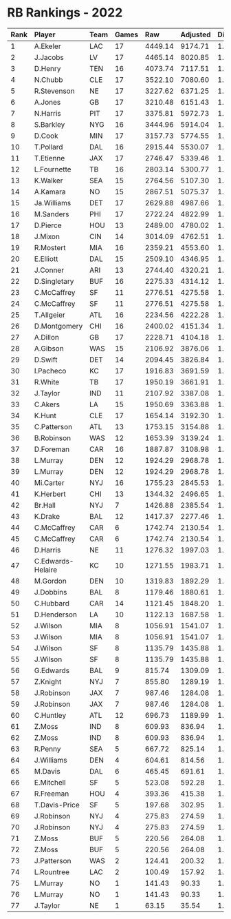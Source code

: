 # RB Rankings - 2022

| Rank | Player            | Team | Games | Raw     | Adjusted | Difficulty | Avg/Game | Typical | Consistency | Trend    |
| :----| :-----------------| :----| :-----| :-------| :--------| :----------| :--------| :-------| :-----------| :--------|
| 1    | A.Ekeler          | LAC  | 17    | 4449.14 | 9174.71  | 1.045      | 539.69   | 526.34  | 5/2/10      | +47.9%   |
| 2    | J.Jacobs          | LV   | 17    | 4465.14 | 8020.85  | 1.052      | 471.81   | 456.34  | 9/0/8       | +134.1%  |
| 3    | D.Henry           | TEN  | 16    | 4073.74 | 7117.51  | 1.080      | 444.84   | 455.00  | 7/2/7       | +63.1%   |
| 4    | N.Chubb           | CLE  | 17    | 3522.10 | 7080.60  | 1.071      | 416.51   | 402.64  | 8/1/8       | +82.7%   |
| 5    | R.Stevenson       | NE   | 17    | 3227.62 | 6371.25  | 1.043      | 374.78   | 345.33  | 6/2/9       | +111.4%  |
| 6    | A.Jones           | GB   | 17    | 3210.48 | 6151.43  | 1.035      | 361.85   | 384.49  | 11/0/6      | +104.3%  |
| 7    | N.Harris          | PIT  | 17    | 3375.81 | 5972.73  | 1.059      | 351.34   | 325.73  | 7/2/8       | +63.3%   |
| 8    | S.Barkley         | NYG  | 16    | 3444.96 | 5914.04  | 1.050      | 369.63   | 395.75  | 7/2/7       | +75.1%   |
| 9    | D.Cook            | MIN  | 17    | 3157.73 | 5774.55  | 1.049      | 339.68   | 323.87  | 7/0/10      | +117.8%  |
| 10   | T.Pollard         | DAL  | 16    | 2915.44 | 5530.07  | 1.056      | 345.63   | 373.28  | 8/0/8       | +141.9%  |
| 11   | T.Etienne         | JAX  | 17    | 2746.47 | 5339.46  | 1.055      | 314.09   | 294.25  | 8/0/9       | +137.5%  |
| 12   | L.Fournette       | TB   | 16    | 2803.14 | 5300.77  | 1.053      | 331.30   | 325.48  | 8/1/7       | +112.0%  |
| 13   | K.Walker          | SEA  | 15    | 2764.56 | 5107.30  | 1.053      | 340.49   | 303.62  | 5/2/8       | +141.4%  |
| 14   | A.Kamara          | NO   | 15    | 2867.51 | 5075.37  | 1.058      | 338.36   | 340.43  | 8/1/6       | +100.0%  |
| 15   | Ja.Williams       | DET  | 17    | 2629.88 | 4987.66  | 1.074      | 293.39   | 287.22  | 8/2/7       | +126.7%  |
| 16   | M.Sanders         | PHI  | 17    | 2722.24 | 4822.99  | 1.048      | 283.71   | 241.55  | 7/1/9       | +131.1%  |
| 17   | D.Pierce          | HOU  | 13    | 2489.00 | 4780.02  | 1.058      | 367.69   | 385.07  | 4/5/4       | INACTIVE |
| 18   | J.Mixon           | CIN  | 14    | 3014.09 | 4762.51  | 1.050      | 340.18   | 327.52  | 8/0/6       | +79.2%   |
| 19   | R.Mostert         | MIA  | 16    | 2359.21 | 4553.60  | 1.041      | 284.60   | 314.22  | 10/0/6      | +136.4%  |
| 20   | E.Elliott         | DAL  | 15    | 2509.10 | 4346.95  | 1.058      | 289.80   | 306.32  | 6/5/4       | +41.9%   |
| 21   | J.Conner          | ARI  | 13    | 2744.40 | 4320.21  | 1.034      | 332.32   | 327.32  | 7/1/5       | +96.9%   |
| 22   | D.Singletary      | BUF  | 16    | 2275.33 | 4314.12  | 1.049      | 269.63   | 286.91  | 8/2/6       | +121.1%  |
| 23   | C.McCaffrey       | SF   | 11    | 2776.51 | 4275.58  | 1.076      | 388.69   | 397.90  | 8/2/7       | +84.3%   |
| 24   | C.McCaffrey       | SF   | 11    | 2776.51 | 4275.58  | 1.076      | 388.69   | 397.90  | 8/2/7       | +84.3%   |
| 25   | T.Allgeier        | ATL  | 16    | 2234.56 | 4222.28  | 1.085      | 263.89   | 285.03  | 9/1/6       | +147.6%  |
| 26   | D.Montgomery      | CHI  | 16    | 2400.02 | 4151.34  | 1.057      | 259.46   | 260.17  | 7/2/7       | +145.2%  |
| 27   | A.Dillon          | GB   | 17    | 2228.71 | 4104.18  | 1.049      | 241.42   | 264.53  | 11/1/5      | +148.3%  |
| 28   | A.Gibson          | WAS  | 15    | 2106.92 | 3876.06  | 1.047      | 258.40   | 287.63  | 11/0/4      | +90.8%   |
| 29   | D.Swift           | DET  | 14    | 2094.45 | 3826.84  | 1.030      | 273.35   | 279.48  | 8/1/5       | +92.0%   |
| 30   | I.Pacheco         | KC   | 17    | 1916.83 | 3691.59  | 1.040      | 217.15   | 181.04  | 6/1/10      | +186.2%  |
| 31   | R.White           | TB   | 17    | 1950.19 | 3661.91  | 1.047      | 215.41   | 217.36  | 9/1/7       | +228.4%  |
| 32   | J.Taylor          | IND  | 11    | 2107.92 | 3387.08  | 1.035      | 307.92   | 321.26  | 6/0/5       | INACTIVE |
| 33   | C.Akers           | LA   | 15    | 1950.69 | 3363.88  | 1.042      | 224.26   | 210.58  | 7/0/8       | +245.8%  |
| 34   | K.Hunt            | CLE  | 17    | 1654.14 | 3192.30  | 1.050      | 187.78   | 165.35  | 7/1/9       | +170.7%  |
| 35   | C.Patterson       | ATL  | 13    | 1753.15 | 3154.88  | 1.083      | 242.68   | 248.67  | 7/1/5       | +111.8%  |
| 36   | B.Robinson        | WAS  | 12    | 1653.39 | 3139.24  | 1.070      | 261.60   | 279.40  | 7/0/5       | +119.9%  |
| 37   | D.Foreman         | CAR  | 16    | 1887.87 | 3108.98  | 1.079      | 194.31   | 203.47  | 10/1/5      | +488.2%  |
| 38   | L.Murray          | DEN  | 12    | 1924.29 | 2968.78  | 1.051      | 247.40   | 96.84   | 7/1/5       | +86.3%   |
| 39   | L.Murray          | DEN  | 12    | 1924.29 | 2968.78  | 1.051      | 247.40   | 96.84   | 7/1/5       | +86.3%   |
| 40   | Mi.Carter         | NYJ  | 16    | 1755.23 | 2845.53  | 1.042      | 177.85   | 186.34  | 10/0/6      | +159.9%  |
| 41   | K.Herbert         | CHI  | 13    | 1344.32 | 2496.65  | 1.054      | 192.05   | 201.16  | 8/0/5       | +241.2%  |
| 42   | Br.Hall           | NYJ  | 7     | 1426.88 | 2385.54  | 1.049      | 340.79   | 332.62  | 4/1/2       | INACTIVE |
| 43   | K.Drake           | BAL  | 12    | 1417.37 | 2277.46  | 1.078      | 189.79   | 190.53  | 7/0/5       | +331.3%  |
| 44   | C.McCaffrey       | CAR  | 6     | 1742.74 | 2130.54  | 1.076      | 355.09   | 397.90  | 8/2/7       | +84.3%   |
| 45   | C.McCaffrey       | CAR  | 6     | 1742.74 | 2130.54  | 1.076      | 355.09   | 397.90  | 8/2/7       | +84.3%   |
| 46   | D.Harris          | NE   | 11    | 1276.32 | 1997.03  | 1.046      | 181.55   | 153.92  | 3/0/8       | +140.9%  |
| 47   | C.Edwards-Helaire | KC   | 10    | 1271.55 | 1983.71  | 1.038      | 198.37   | 219.47  | 6/0/4       | INACTIVE |
| 48   | M.Gordon          | DEN  | 10    | 1319.83 | 1892.29  | 1.046      | 189.23   | 177.76  | 3/1/6       | INACTIVE |
| 49   | J.Dobbins         | BAL  | 8     | 1179.46 | 1880.61  | 1.077      | 235.08   | 253.72  | 5/0/3       | +195.2%  |
| 50   | C.Hubbard         | CAR  | 14    | 1121.45 | 1848.20  | 1.035      | 132.01   | 121.59  | 7/0/7       | +523.9%  |
| 51   | D.Henderson       | LA   | 10    | 1122.13 | 1687.58  | 1.033      | 168.76   | 167.75  | 5/1/4       | INACTIVE |
| 52   | J.Wilson          | MIA  | 8     | 1056.91 | 1541.07  | 1.061      | 192.63   | 212.84  | 8/2/6       | +180.3%  |
| 53   | J.Wilson          | MIA  | 8     | 1056.91 | 1541.07  | 1.061      | 192.63   | 212.84  | 8/2/6       | +180.3%  |
| 54   | J.Wilson          | SF   | 8     | 1135.79 | 1435.88  | 1.061      | 179.49   | 212.84  | 8/2/6       | +180.3%  |
| 55   | J.Wilson          | SF   | 8     | 1135.79 | 1435.88  | 1.061      | 179.49   | 212.84  | 8/2/6       | +180.3%  |
| 56   | G.Edwards         | BAL  | 9     | 815.74  | 1309.09  | 1.082      | 145.45   | 127.08  | 4/1/4       | +340.1%  |
| 57   | Z.Knight          | NYJ  | 7     | 855.80  | 1289.19  | 1.054      | 184.17   | 218.93  | 4/0/3       | +201.7%  |
| 58   | J.Robinson        | JAX  | 7     | 987.46  | 1284.08  | 1.034      | 183.44   | 114.97  | 7/0/4       | INACTIVE |
| 59   | J.Robinson        | JAX  | 7     | 987.46  | 1284.08  | 1.034      | 183.44   | 114.97  | 7/0/4       | INACTIVE |
| 60   | C.Huntley         | ATL  | 12    | 696.73  | 1189.99  | 1.081      | 99.17    | 144.49  | 9/0/3       | INACTIVE |
| 61   | Z.Moss            | IND  | 8     | 609.93  | 836.94   | 1.034      | 104.62   | 64.17   | 7/0/6       | +804.2%  |
| 62   | Z.Moss            | IND  | 8     | 609.93  | 836.94   | 1.034      | 104.62   | 64.17   | 7/0/6       | +804.2%  |
| 63   | R.Penny           | SEA  | 5     | 667.72  | 825.14   | 1.064      | 165.03   | 161.11  | 2/1/2       | INACTIVE |
| 64   | J.Williams        | DEN  | 4     | 604.61  | 814.56   | 1.062      | 203.64   | 222.64  | 2/0/2       | INACTIVE |
| 65   | M.Davis           | DAL  | 6     | 465.45  | 691.61   | 1.051      | 115.27   | 105.70  | 3/0/3       | +107.4%  |
| 66   | E.Mitchell        | SF   | 5     | 523.08  | 592.28   | 1.073      | 118.46   | 125.93  | 3/0/2       | N/A      |
| 67   | R.Freeman         | HOU  | 4     | 393.36  | 415.38   | 1.055      | 103.84   | 116.87  | 2/0/2       | N/A      |
| 68   | T.Davis-Price     | SF   | 5     | 197.68  | 302.95   | 1.119      | 60.59    | 55.47   | 2/0/3       | N/A      |
| 69   | J.Robinson        | NYJ  | 4     | 275.83  | 274.59   | 1.034      | 68.65    | 114.97  | 7/0/4       | INACTIVE |
| 70   | J.Robinson        | NYJ  | 4     | 275.83  | 274.59   | 1.034      | 68.65    | 114.97  | 7/0/4       | INACTIVE |
| 71   | Z.Moss            | BUF  | 5     | 220.56  | 264.08   | 1.034      | 52.82    | 64.17   | 7/0/6       | +804.2%  |
| 72   | Z.Moss            | BUF  | 5     | 220.56  | 264.08   | 1.034      | 52.82    | 64.17   | 7/0/6       | +804.2%  |
| 73   | J.Patterson       | WAS  | 2     | 124.41  | 200.32   | 1.065      | 100.16   | 100.16  | 1/0/1       | N/A      |
| 74   | L.Rountree        | LAC  | 2     | 100.49  | 157.92   | 1.042      | 78.96    | 78.96   | 1/0/1       | N/A      |
| 75   | L.Murray          | NO   | 1     | 141.43  | 90.33    | 1.051      | 90.33    | 96.84   | 7/1/5       | +86.3%   |
| 76   | L.Murray          | NO   | 1     | 141.43  | 90.33    | 1.051      | 90.33    | 96.84   | 7/1/5       | +86.3%   |
| 77   | J.Taylor          | NE   | 1     | 63.15   | 35.54    | 1.070      | 35.54    | 35.54   | 0/1/0       | INACTIVE |

